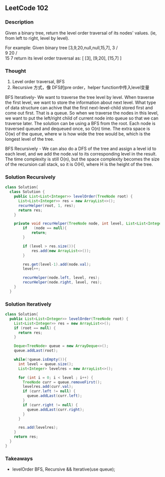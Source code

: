 ## LeetCode 102

### Description
Given a binary tree, return the level order traversal of its nodes' values. (ie, from left to right, level by level).

For example:
Given binary tree [3,9,20,null,null,15,7],
    3
   / \
  9  20
    /  \
   15   7
return its level order traversal as:
[
  [3],
  [9,20],
  [15,7]
]

### Thought
1. Level order traversal, BFS
2. Recursive 方式，像 DFS的pre order，helper function中传入level变量

BFS Iteratively- We want to traverse the tree level by level. When traverse the first level, we want to store the
information about next level. What type of data structure can achive that the first next-level-child
stored first and come out first. That is a queue. So when we traverse the nodes in this level, we
want to put the left/right child of current node into queue so that we can traverse later. The
solution can be using a BFS from the root. Each node is traversed queued and dequeued once,
so O(n) time. The extra space is O(w) of the queue, where w is how wide the tree would be, which
is the longest level of the tree.

BFS Recursively - We can also do a DFS of the tree and assign a level id to each level, and we add the node.val to
its corresponding level in the result. The time complexity is still O(n), but the space complexity
becomes the size of the recursion call stack, so it is O(H), where H is the height of the tree.

### Solution Recursively
```java
class Solution{
  class Solution {
    public List<List<Integer>> levelOrder(TreeNode root) {
      List<List<Integer>> res = new ArrayList<>();
      recurHelper(root, 1, res);
      return res;
    }

    private void recurHelper(TreeNode node, int level, List<List<Integer>> res){
        if   (node == null){
            return;
        }

        if (level > res.size()){
            res.add(new ArrayList<>());
        }

        res.get(level-1).add(node.val);
        level++;

        recurHelper(node.left, level, res);
        recurHelper(node.right, level, res);
    }
  }
```

### Solution Iteratively
```java
class Solution{
  public List<List<Integer>> levelOrder(TreeNode root) {
    List<List<Integer>> res = new ArrayList<>();
    if (root == null) {
      return res;
    }

    Deque<TreeNode> queue = new ArrayDeque<>();
    queue.addLast(root);

    while(!queue.isEmpty()){
      int level = queue.size();
      List<Integer> levelres = new ArrayList<>();

      for (int i = 0; i < level ; i++) {
        TreeNode curr = queue.removeFirst();
        levelres.add(curr.val);
        if (curr.left != null) {
          queue.addLast(curr.left);
        }
        if (curr.right != null) {
          queue.addLast(curr.right);
        }
      }

      res.add(levelres);
    }
    return res;
  }
}
```

### Takeaways
* levelOrder BFS, Recursive && Iterative(use queue);
